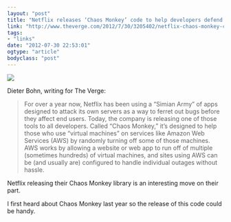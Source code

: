 ```yaml
---
layout: "post"
title: "Netflix releases ‘Chaos Monkey’ code to help developers defend against outages"
link: "http://www.theverge.com/2012/7/30/3205402/netflix-chaos-monkey-code-developers-amazon-web-services"
tags: 
- "links"
date: "2012-07-30 22:53:01"
ogtype: "article"
bodyclass: "post"
---
```


![](http://cdn.rogerstringer.com/media/netfix.jpg)

Dieter Bohn, writing for The Verge:

> For over a year now, Netflix has been using a “Simian Army” of apps designed to attack its own servers as a way to ferret out bugs before they affect end users. Today, the company is releasing one of those tools to all developers. Called “Chaos Monkey,” it’s designed to help those who use “virtual machines” on services like Amazon Web Services (AWS) by randomly turning off some of those machines. AWS works by allowing a website or web app to run off of multiple (sometimes hundreds) of virtual machines, and sites using AWS can be (and usually are) configured to handle individual outages without hassle.

Netflix releasing their Chaos Monkey library is an interesting move on their part.

I first heard about Chaos Monkey last year so the release of this code could be handy.
